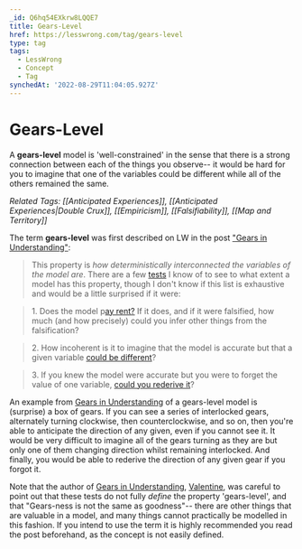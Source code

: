 ```yaml
---
_id: Q6hq54EXkrw8LQQE7
title: Gears-Level
href: https://lesswrong.com/tag/gears-level
type: tag
tags:
  - LessWrong
  - Concept
  - Tag
synchedAt: '2022-08-29T11:04:05.927Z'
---
```

# Gears-Level

A **gears-level** model is 'well-constrained' in the sense that there is a strong connection between each of the things you observe-- it would be hard for you to imagine that one of the variables could be different while all of the others remained the same.

_Related Tags: [[Anticipated Experiences]], [[Anticipated Experiences|Double Crux]], [[Empiricism]], [[Falsifiability]], [[Map and Territory]]_

  

The term **gears-level** was first described on LW in the post ["Gears in Understanding"](https://www.lesswrong.com/posts/B7P97C27rvHPz3s9B/gears-in-understanding):

> This property is _how deterministically interconnected the variables of the model are_. There are a few [tests](https://en.wikipedia.org/wiki/Goodhart%27s_law) I know of to see to what extent a model has this property, though I don't know if this list is exhaustive and would be a little surprised if it were:

> 1\. Does the model p[ay rent?](https://www.lesswrong.com/lw/i3/making_beliefs_pay_rent_in_anticipated_experiences/) If it does, and if it were falsified, how much (and how precisely) could you infer other things from the falsification?

> 2\. How incoherent is it to imagine that the model is accurate but that a given variable [could be different](https://www.lesswrong.com/lw/if/your_strength_as_a_rationalist/)?

> 3\. If you knew the model were accurate but you were to forget the value of one variable, [could you rederive it](https://www.lesswrong.com/lw/la/truly_part_of_you/)?

An example from [Gears in Understanding](https://www.lesswrong.com/posts/B7P97C27rvHPz3s9B/gears-in-understanding) of a gears-level model is (surprise) a box of gears. If you can see a series of interlocked gears, alternately turning clockwise, then counterclockwise, and so on, then you're able to anticipate the direction of any given, even if you cannot see it. It would be very difficult to imagine all of the gears turning as they are but only one of them changing direction whilst remaining interlocked. And finally, you would be able to rederive the direction of any given gear if you forgot it.

  

Note that the author of [Gears in Understanding](https://www.lesswrong.com/posts/B7P97C27rvHPz3s9B/gears-in-understanding), [Valentine](https://www.lesswrong.com/users/valentine), was careful to point out that these tests do not fully _define_ the property 'gears-level', and that "Gears-ness is not the same as goodness"-- there are other things that are valuable in a model, and many things cannot practically be modelled in this fashion. If you intend to use the term it is highly recommended you read the post beforehand, as the concept is not easily defined.